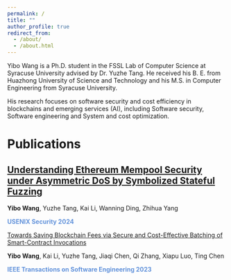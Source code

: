 ```yaml
---
permalink: /
title: ""
author_profile: true
redirect_from: 
  - /about/
  - /about.html
---
```



Yibo Wang is a Ph.D. student in the FSSL Lab of Computer Science at Syracuse University advised by Dr. Yuzhe Tang. He received his B. E. from Huazhong University of Science and Technology and his M.S. in Computer Engineering from Syracuse University. 

His research focuses on software security and cost efficiency in blockchains and emerging services (AI), including Software security, Software engineering and System and cost optimization.

Publications
======
<u>Understanding Ethereum Mempool Security under Asymmetric DoS by Symbolized Stateful Fuzzing</u>
------

**Yibo Wang**, Yuzhe Tang, Kai Li, Wanning Ding, Zhihua Yang

**<span style="color: rgba(60, 120, 210, 0.8);">USENIX Security 2024</span>**

<u>Towards Saving Blockchain Fees via Secure and Cost-Effective Batching of Smart-Contract Invocations</u>

**Yibo Wang**, Kai Li, Yuzhe Tang, Jiaqi Chen, Qi Zhang, Xiapu Luo, Ting Chen

**<span style="color: rgba(60, 120, 210, 0.8);">IEEE Transactions on Software Engineering 2023</span>**
